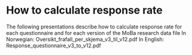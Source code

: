 # How to calculate response rate
The following presentations describe how to calculate response rate for each questionnaire and for each version of the MoBa research data file
In Norwegian: Oversikt_frafall_per_skjema_v3_til_v12.pdf
In English: Response_questionnaire_v3_to_v12.pdf
